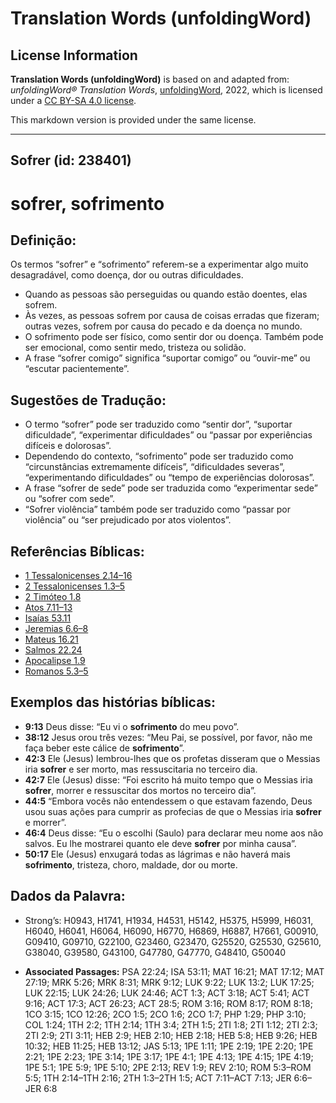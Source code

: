 # Translation Words (unfoldingWord)

## License Information

**Translation Words (unfoldingWord)** is based on and adapted from: _unfoldingWord® Translation Words_, [unfoldingWord](https://unfoldingword.org/utw), 2022, which is licensed under a [CC BY-SA 4.0 license](https://creativecommons.org/licenses/by-sa/4.0/legalcode.en).

This markdown version is provided under the same license.



--------------------------------

## Sofrer (id: 238401)

sofrer, sofrimento
==================

Definição:
----------

Os termos “sofrer” e “sofrimento” referem\-se a experimentar algo muito desagradável, como doença, dor ou outras dificuldades.

* Quando as pessoas são perseguidas ou quando estão doentes, elas sofrem.
* Às vezes, as pessoas sofrem por causa de coisas erradas que fizeram; outras vezes, sofrem por causa do pecado e da doença no mundo.
* O sofrimento pode ser físico, como sentir dor ou doença. Também pode ser emocional, como sentir medo, tristeza ou solidão.
* A frase “sofrer comigo” significa “suportar comigo” ou “ouvir\-me” ou “escutar pacientemente”.

Sugestões de Tradução:
----------------------

* O termo “sofrer” pode ser traduzido como “sentir dor”, “suportar dificuldade”, “experimentar dificuldades” ou “passar por experiências difíceis e dolorosas”.
* Dependendo do contexto, “sofrimento” pode ser traduzido como “circunstâncias extremamente difíceis”, “dificuldades severas”, “experimentando dificuldades” ou “tempo de experiências dolorosas”.
* A frase “sofrer de sede” pode ser traduzida como “experimentar sede” ou “sofrer com sede”.
* “Sofrer violência” também pode ser traduzido como “passar por violência” ou “ser prejudicado por atos violentos”.

Referências Bíblicas:
---------------------

* [1 Tessalonicenses 2\.14–16](https://ref.ly/1Thess2:14-1Thess2:16)
* [2 Tessalonicenses 1\.3–5](https://ref.ly/2Thess1:3-2Thess1:5)
* [2 Timóteo 1\.8](https://ref.ly/2Tim1:8)
* [Atos 7\.11–13](https://ref.ly/Acts7:11-Acts7:13)
* [Isaías 53\.11](https://ref.ly/Isa53:11)
* [Jeremias 6\.6–8](https://ref.ly/Jer6:6-Jer6:8)
* [Mateus 16\.21](https://ref.ly/Matt16:21)
* [Salmos 22\.24](https://ref.ly/Ps22:24)
* [Apocalipse 1\.9](https://ref.ly/Rev1:9)
* [Romanos 5\.3–5](https://ref.ly/Rom5:3-Rom5:5)

Exemplos das histórias bíblicas:
--------------------------------

* **9:13** Deus disse: “Eu vi o **sofrimento** do meu povo”.
* **38:12** Jesus orou três vezes: “Meu Pai, se possível, por favor, não me faça beber este cálice de **sofrimento**”.
* **42:3** Ele (Jesus) lembrou\-lhes que os profetas disseram que o Messias iria **sofrer** e ser morto, mas ressuscitaria no terceiro dia.
* **42:7** Ele (Jesus) disse: “Foi escrito há muito tempo que o Messias iria **sofrer**, morrer e ressuscitar dos mortos no terceiro dia”.
* **44:5** “Embora vocês não entendessem o que estavam fazendo, Deus usou suas ações para cumprir as profecias de que o Messias iria **sofrer** e morrer”.
* **46:4** Deus disse: “Eu o escolhi (Saulo) para declarar meu nome aos não salvos. Eu lhe mostrarei quanto ele deve **sofrer** por minha causa”.
* **50:17** Ele (Jesus) enxugará todas as lágrimas e não haverá mais **sofrimento**, tristeza, choro, maldade, dor ou morte.

Dados da Palavra:
-----------------

* Strong’s: H0943, H1741, H1934, H4531, H5142, H5375, H5999, H6031, H6040, H6041, H6064, H6090, H6770, H6869, H6887, H7661, G00910, G09410, G09710, G22100, G23460, G23470, G25520, G25530, G25610, G38040, G39580, G43100, G47780, G47770, G48410, G50040

* **Associated Passages:** PSA 22:24; ISA 53:11; MAT 16:21; MAT 17:12; MAT 27:19; MRK 5:26; MRK 8:31; MRK 9:12; LUK 9:22; LUK 13:2; LUK 17:25; LUK 22:15; LUK 24:26; LUK 24:46; ACT 1:3; ACT 3:18; ACT 5:41; ACT 9:16; ACT 17:3; ACT 26:23; ACT 28:5; ROM 3:16; ROM 8:17; ROM 8:18; 1CO 3:15; 1CO 12:26; 2CO 1:5; 2CO 1:6; 2CO 1:7; PHP 1:29; PHP 3:10; COL 1:24; 1TH 2:2; 1TH 2:14; 1TH 3:4; 2TH 1:5; 2TI 1:8; 2TI 1:12; 2TI 2:3; 2TI 2:9; 2TI 3:11; HEB 2:9; HEB 2:10; HEB 2:18; HEB 5:8; HEB 9:26; HEB 10:32; HEB 11:25; HEB 13:12; JAS 5:13; 1PE 1:11; 1PE 2:19; 1PE 2:20; 1PE 2:21; 1PE 2:23; 1PE 3:14; 1PE 3:17; 1PE 4:1; 1PE 4:13; 1PE 4:15; 1PE 4:19; 1PE 5:1; 1PE 5:9; 1PE 5:10; 2PE 2:13; REV 1:9; REV 2:10; ROM 5:3–ROM 5:5; 1TH 2:14–1TH 2:16; 2TH 1:3–2TH 1:5; ACT 7:11–ACT 7:13; JER 6:6–JER 6:8

